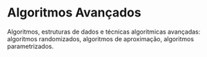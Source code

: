 Algoritmos Avançados
====================

Algoritmos, estruturas de dados e técnicas algoritmicas avançadas: algoritmos randomizados, algoritmos de aproximação, algoritmos parametrizados.
